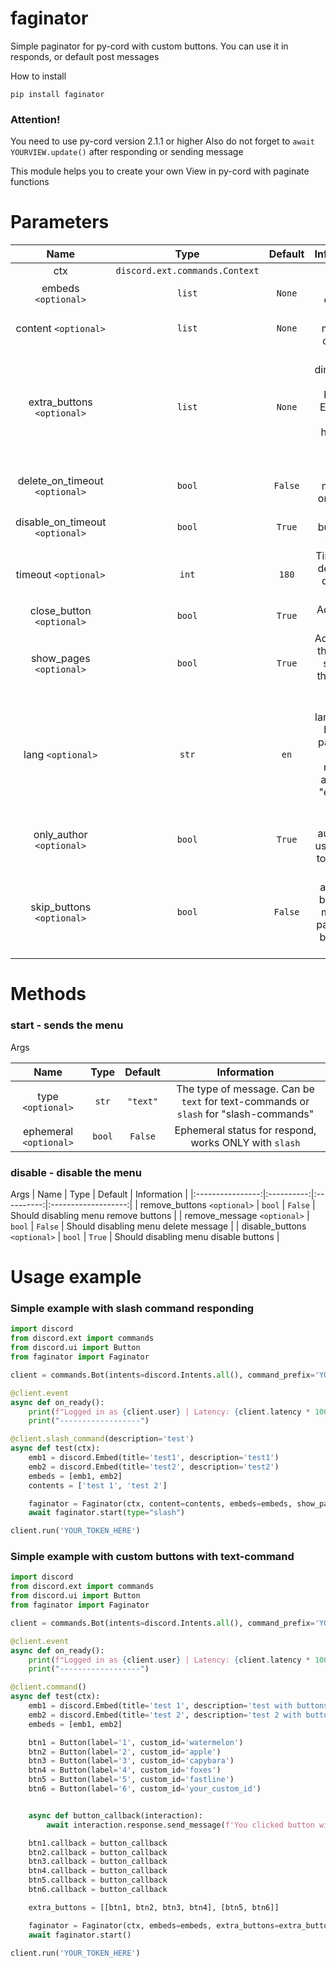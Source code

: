 # faginator
Simple paginator for py-cord with custom buttons. You can use it in responds, or default post messages


How to install 

```
pip install faginator
```

### Attention!
You need to use py-cord version 2.1.1 or higher
Also do not forget to `await YOURVIEW.update()` after responding or sending message

This module helps you to create your own View in py-cord with paginate functions

# Parameters

|           Name             |                     Type                     |Default|                           Information                               |
|:-------------------------:|:-------------------------------------------:|:----------:|:-------------------------------------------------------------------:|
|           ctx             | `discord.ext.commands.Context` |            |                                                                     |
|         embeds `<optional>`    |              `list`              |  `None`  |       List of embeds        |
|          content `<optional>`   |                    `list`                   |   `None`   |                        List of message contents                    |
|    extra_buttons `<optional>`   |                    `list`                    | `None` |        Two dimensional list with buttons. Each nest list can have 5 or less buttons |
|   delete_on_timeout `<optional>`   |                    `bool`                   |   `False`  |      Delete message on timeout      |
|   disable_on_timeout `<optional>`   |                    `bool`                   |   `True`  |   Disable buttons on timeout  |
| timeout `<optional>`|                    `int`                   |   `180`  | Timeout for deleting or disabling buttons|
|  close_button `<optional>`  |                    `bool`                   |   `True`  |   Adds close button |
|    show_pages `<optional>`    |                    `bool`                   |   `True`   | Adds text at the bottom showing the current page |
|   lang `<optional>`  |                    `str`                   | `en` | Set language of buttons, pages. For this moment available: "en", "ru", "de" |
| only_author `<optional>`|                    `bool`                   | `True` |    If only author can use buttons to paginate    |
| skip_buttons `<optional>`|                    `bool`                   | `False` |   Adds additional buttons to move the page to the beginning or end   |

# Methods

### start - sends the menu

Args

| Name | Type | Default | Information |
|:----------------:|:----------:|:----------:|:-------------------:|
| type `<optional>` | `str` | `"text"` | The type of message. Can be `text` for text-commands or `slash` for "slash-commands" |
| ephemeral `<optional>` | `bool` | `False` | Ephemeral status for respond, works ONLY with `slash` |

### disable - disable the menu
Args
| Name | Type | Default | Information |
|:----------------:|:----------:|:----------:|:-------------------:|
| remove_buttons `<optional>` | `bool` | `False` | Should disabling menu remove buttons |
| remove_message `<optional>` | `bool` | `False` | Should disabling menu delete message |
| disable_buttons `<optional>` | `bool` | `True` | Should disabling menu disable buttons |
 

# Usage example

### Simple example with slash command responding
```py
import discord
from discord.ext import commands
from discord.ui import Button
from faginator import Faginator

client = commands.Bot(intents=discord.Intents.all(), command_prefix='YOUR_PREFIX_HERE')

@client.event
async def on_ready():
    print(f"Logged in as {client.user} | Latency: {client.latency * 100}")
    print("------------------")

@client.slash_command(description='test')
async def test(ctx):
    emb1 = discord.Embed(title='test1', description='test1')
    emb2 = discord.Embed(title='test2', description='test2')
    embeds = [emb1, emb2]
    contents = ['test 1', 'test 2']

    faginator = Faginator(ctx, content=contents, embeds=embeds, show_pages=True)
    await faginator.start(type="slash")

client.run('YOUR_TOKEN_HERE')

```

### Simple example with custom buttons with text-command
```py
import discord
from discord.ext import commands
from discord.ui import Button
from faginator import Faginator

client = commands.Bot(intents=discord.Intents.all(), command_prefix='YOUR_PREFIX_HERE')

@client.event
async def on_ready():
    print(f"Logged in as {client.user} | Latency: {client.latency * 100}")
    print("------------------")

@client.command()
async def test(ctx):
    emb1 = discord.Embed(title='test 1', description='test with buttons!')
    emb2 = discord.Embed(title='test 2', description='test 2 with buttons!')
    embeds = [emb1, emb2]

    btn1 = Button(label='1', custom_id='watermelon')
    btn2 = Button(label='2', custom_id='apple')
    btn3 = Button(label='3', custom_id='capybara')
    btn4 = Button(label='4', custom_id='foxes')
    btn5 = Button(label='5', custom_id='fastline')
    btn6 = Button(label='6', custom_id='your_custom_id')


    async def button_callback(interaction):
        await interaction.response.send_message(f'You clicked button with custom id: {interaction.custom_id}')

    btn1.callback = button_callback
    btn2.callback = button_callback
    btn3.callback = button_callback
    btn4.callback = button_callback
    btn5.callback = button_callback
    btn6.callback = button_callback

    extra_buttons = [[btn1, btn2, btn3, btn4], [btn5, btn6]]

    faginator = Faginator(ctx, embeds=embeds, extra_buttons=extra_buttons, show_pages=True, lang='en')
    await faginator.start()

client.run('YOUR_TOKEN_HERE')
```


